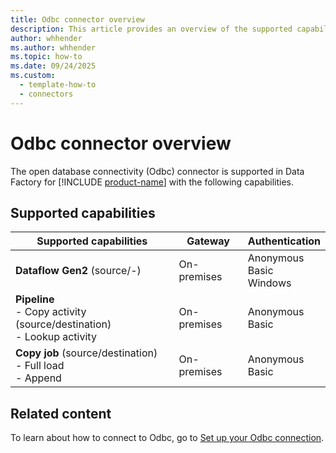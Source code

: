 ```yaml
---
title: Odbc connector overview
description: This article provides an overview of the supported capabilities of the Odbc connector.
author: whhender
ms.author: whhender
ms.topic: how-to
ms.date: 09/24/2025
ms.custom:
  - template-how-to
  - connectors
---
```


# Odbc connector overview

The open database connectivity (Odbc) connector is supported in Data Factory for [!INCLUDE [product-name](../includes/product-name.md)] with the following capabilities.

## Supported capabilities

| Supported capabilities| Gateway | Authentication|
|---------| --------| --------|
| **Dataflow Gen2** (source/-)|On-premises |Anonymous<br> Basic<br> Windows |
| **Pipeline**<br>- Copy activity (source/destination) <br>- Lookup activity    |On-premises |Anonymous<br> Basic |
| **Copy job** (source/destination) <br>- Full load<br>- Append |On-premises |Anonymous<br> Basic |

## Related content

To learn about how to connect to Odbc, go to [Set up your Odbc connection](connector-odbc.md).